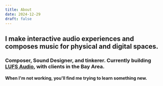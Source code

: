 ```yaml
---
title: About
date: 2024-12-29
draft: false
---
```


## I make interactive audio experiences and composes music for physical and digital spaces.

### Composer, Sound Designer, and tinkerer. Currently building [LUFS Audio](https://lufs.audio), with clients in the Bay Area.

#### When I'm not working, you'll find me trying to learn something new.
